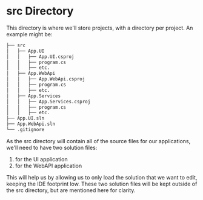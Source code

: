 # src Directory

This directory is where we'll store projects, with a directory per project. An example might be:

```bash
├── src
│   ├── App.UI
│   │   ├── App.UI.csproj
│   │   ├── program.cs
│   │   ├── etc.
│   ├── App.WebApi
│   │   ├── App.WebApi.csproj
│   │   ├── program.cs
│   │   ├── etc.
│   ├── App.Services
│   │   ├── App.Services.csproj
│   │   ├── program.cs
│   │   ├── etc.
├── App.UI.sln
├── App.WebApi.sln
└── .gitignore
```

As the src directory will contain all of the source files for our applications, we'll need to have two solution files:

1. for the UI application
1. for the WebAPI application

This will help us by allowing us to only load the solution that we want to edit, keeping the IDE footprint low. These two solution files will be kept outside of the src directory, but are mentioned here for clarity.
